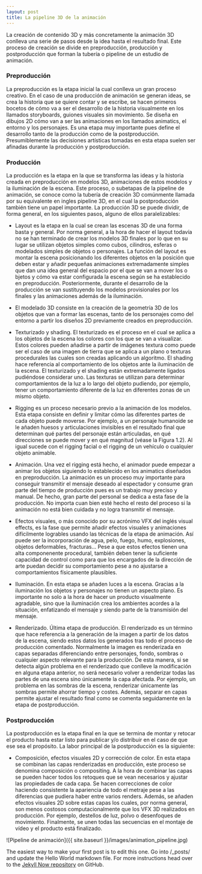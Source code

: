 ```yaml
---
layout: post
title: La pipeline 3D de la animación
---
```


La creación de contenido 3D y más concretamente la animación 3D conlleva una
serie de pasos desde la idea hasta el resultado final. Este proceso de creación se divide
en preproducción, producción y postproducción que forman la tubería o pipeline de un
estudio de animación.

### Preproducción

La preproducción es la etapa inicial la cual conlleva un gran proceso creativo.
En el caso de una producción de animación se generan ideas, se crea la historia
que se quiere contar y se escribe, se hacen primeros bocetos de cómo va a ser el
desarrollo de la historia visualmente en los llamados storyboards, guiones visuales
sin movimiento. Se diseña en dibujos 2D cómo van a ser las animaciones en los
llamados animatics, el entorno y los personajes. Es una etapa muy importante
pues define el desarrollo tanto de la producción como de la postproducción. 
Presumiblemente las decisiones artísticas tomadas en esta etapa suelen ser afinadas
durante la producción y postproducción.

### Producción
	
La producción es la etapa en la que se transforma las ideas y la historia creada
en preproducción en modelos 3D, animaciones de estos modelos y la iluminación
de la escena. Este proceso, o subetapas de la pipeline de animación, se conoce
como la tubería de creación 3D comúnmente llamada por su equivalente en ingles
pipeline 3D, en el cual la postproducción también tiene un papel importante. La
producción 3D se puede dividir, de forma general, en los siguientes pasos, alguno
de ellos paralelizables:
	
*	Layout es la etapa en la cual se crean las escenas 3D de una forma basta y
	general. Por norma general, a la hora de hacer el layout todavía no se han
	terminado de crear los modelos 3D finales por lo que en su lugar se utilizan
	objetos simples como cubos, cilindros, esferas o modelados simples de objetos o 
	personajes. La función del layout es montar la escena posicionando los
	diferentes objetos en la posición que deben estar y añadir pequeñas animaciones 
	extremadamente simples que dan una idea general del espacio por el que se van a mover los o
	bjetos y cómo va estar configurada la escena según se ha establecido en preproducción. 
	Posteriormente, durante el desarrollo de la producción se van sustituyendo los modelos 
	provisionales por los finales y las animaciones además de la iluminación.
	
*	El modelado 3D consiste en la creación de la geometría 3D de los objetos
	que van a formar las escenas, tanto de los personajes como del entorno a
	partir los diseños 2D previamente creados en preproducción.
	
*	Texturizado y shading. El texturizado es el proceso en el cual se aplica a los
	objetos de la escena los colores con los que se van a visualizar. Estos colores
	pueden añadirse a partir de imágenes textura como puede ser el caso de una
	imagen de tierra que se aplica a un plano o texturas procedurales las cuales
	son creadas aplicando un algoritmo. El shading hace referencia al comportamiento 
	de los objetos ante la iluminación de la escena. El texturizado y
	el shading están extremadamente ligados pudiéndose considerar uno. Las
	texturas se utilizan para determinar comportamientos de la luz a lo largo
	del objeto pudiendo, por ejemplo, tener un comportamiento diferente de la
	luz en diferentes zonas de un mismo objeto.

*	Rigging es un proceso necesario previo a la animación de los modelos. Esta
	etapa consiste en definir y limitar cómo las diferentes partes de cada objeto
	puede moverse. Por ejemplo, a un personaje humanoide se le añaden huesos
	y articulaciones invisibles en el resultado final que determinan qué partes
	del personaje están articuladas, en qué direcciones se puede mover y en qué
	magnitud (véase la Figura 1.2). Al igual sucede con el rigging facial o el
	rigging de un vehículo o cualquier objeto animable.
	
*	Animación. Una vez el rigging está hecho, el animador puede empezar a
	animar los objetos siguiendo lo establecido en los animatics diseñados en
	preproducción. La animación es un proceso muy importante para conseguir
	transmitir el mensaje deseado al espectador y consume gran parte del tiempo
	de producción pues es un trabajo muy preciso y manual. De hecho, gran
	parte del personal se dedica a esta fase de la producción. No importa cuan
	bien esté hecho el resto del proceso si la animación no está bien cuidada y
	no logra transmitir el mensaje.

*	Efectos visuales, o más conocido por su acrónimo VFX del inglés visual effects, 
	es la fase que permite añadir efectos visuales y animaciones difícilmente
	logrables usando las técnicas de la etapa de animación. Así puede ser la incorporación 
	de agua, pelo, fuego, humo, explosiones, objetos deformables,
	fracturas... Pese a que estos efectos tienen una alta componenente procedural, 
	también deben tener la suficiente capacidad de control como para que
	los encargados de la dirección de arte puedan decidir su comportamiento
	pese a no ajustarse a comportamientos físicamente plausibles.
	
*	Iluminación. En esta etapa se añaden luces a la escena. Gracias a la iluminación 
	los objetos y personajes no tienen un aspecto plano. Es importante
	no solo a la hora de hacer un producto visualmente agradable, sino que la
	iluminación crea los ambientes acordes a la situación, enfatizando el mensaje
	y siendo parte de la transmisión del mensaje.

*	Renderizado. Última etapa de producción. El renderizado es un término que
	hace referencia a la generación de la imagen a partir de los datos de la
	escena, siendo estos datos los generados tras todo el proceso de producción
	comentado.
	Normalmente la imagen es renderizada en capas separadas diferenciando
	entre personajes, fondo, sombras o cualquier aspecto relevante para la producción. De esta manera, si se detecta algún problema en el renderizado que
	conlleve la modificación en alguna etapa anterior, no será necesario volver a
	renderizar todas las partes de una escena sino únicamente la capa afectada.
	Por ejemplo, un problema en las sombras de la escena, renderizar únicamente las sombras permite ahorrar tiempo y costes. Además, separar en capas
	permite ajustar el resultado final como se comenta seguidamente en la etapa
	de postproducción.
	
	
### Postproducción

La postproducción es la etapa final en la que se termina de montar y retocar el
producto hasta estar listo para publicar y/o distribuir en el caso de que ese sea
el propósito. La labor principal de la postproducción es la siguiente:

*	Composición, efectos visuales 2D y corrección de color. En esta etapa se
	combinan las capas renderizadas en producción, este proceso se denomina
	composición o compositing. A la hora de combinar las capas se pueden hacer
	todos los retoques que se vean necesarios y ajustar las propiedades de cada
	capa. Se hacen correcciones de color haciendo consistente la apariencia de
	todo el metraje pese a las diferencias que pudiera haber entre varios renders.
	Además, se añaden efectos visuales 2D sobre estas capas los cuales, por
	norma general, son menos costosos computacionalmente que los VFX 3D
	realizados en producción. Por ejemplo, destellos de luz, polvo o desenfoques
	de movimiento. Finalmente, se unen todas las secuencias en el montaje de
	vídeo y el producto está finalizado.


![Pipeline de animación]({{ site.baseurl }}/images/animation_pipeline.jpg)

The easiest way to make your first post is to edit this one. Go into /_posts/ and update the Hello World markdown file. For more instructions head over to the [Jekyll Now repository](https://github.com/barryclark/jekyll-now) on GitHub.